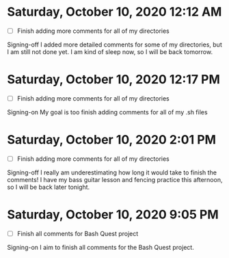 # Saturday, October 10, 2020 12:12 AM
- [ ] Finish adding more comments for all of my directories

Signing-off I added more detailed comments for some of my directories, but I am still not done yet. I am kind of sleep now, so I will be back tomorrow. 

# Saturday, October 10, 2020 12:17 PM
- [ ] Finish adding more comments for all of my directories

Signing-on My goal is too finish adding comments for all of my .sh files

# Saturday, October 10, 2020 2:01 PM
- [ ] Finish adding more comments for all of my directories

Signing-off I really am underestimating how long it would take to finish the comments! I have my bass guitar lesson and fencing practice this afternoon, so I will be back later tonight.

# Saturday, October 10, 2020 9:05 PM
- [ ] Finish all comments for Bash Quest project

Signing-on I aim to finish all comments for the Bash Quest project.


